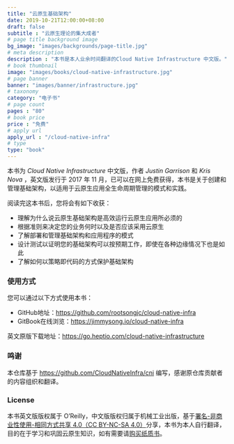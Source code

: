```yaml
---
title: "云原生基础架构"
date: 2019-10-21T12:00:00+08:00
draft: false
subtitle : "云原生理论的集大成者"
# page title background image
bg_image: "images/backgrounds/page-title.jpg"
# meta description
description : "本书是本人业余时间翻译的Cloud Native Infrastructure 中文版。"
# book thumbnail
image: "images/books/cloud-native-infrastructure.jpg"
# page banner
banner: "images/banner/infrastructure.jpg"
# taxonomy
category: "电子书"
# page count
pages : "80"
# book price
price : "免费"
# apply url
apply_url : "/cloud-native-infra"
# type
type: "book"
---
```


本书为 *Cloud Native Infrastructure* 中文版，作者 *Justin Garrison* 和 *Kris Nova* ，英文版发行于 2017 年 11 月，已可以在网上免费获得，本书是关于创建和管理基础架构，以适用于云原生应用全生命周期管理的模式和实践。

阅读完这本书后，您将会有如下收获：

- 理解为什么说云原生基础架构是高效运行云原生应用所必须的
- 根据准则来决定您的业务何时以及是否应该采用云原生
- 了解部署和管理基础架构和应用程序的模式
- 设计测试以证明您的基础架构可以按预期工作，即使在各种边缘情况下也是如此
- 了解如何以策略即代码的方式保护基础架构

### 使用方式

您可以通过以下方式使用本书：

- GitHub地址：<https://github.com/rootsongjc/cloud-native-infra>
- GitBook在线浏览：<https://jimmysong.io/cloud-native-infra>

英文原版下载地址：<https://go.heptio.com/cloud-native-infrastructure>

### 鸣谢

本仓库基于 https://github.com/CloudNativeInfra/cni 编写，感谢原仓库贡献者的内容组织和翻译。

### License

本书英文版版权属于 O’Reilly，中文版版权归属于机械工业出版，基于[署名-非商业性使用-相同方式共享 4.0（CC BY-NC-SA 4.0）](https://creativecommons.org/licenses/by-nc-sa/4.0/deed.zh)分享，本书为本人自行翻译，目的在于学习和巩固云原生知识，如有需要请[购买纸质书](https://item.jd.com/12432007.html)。
